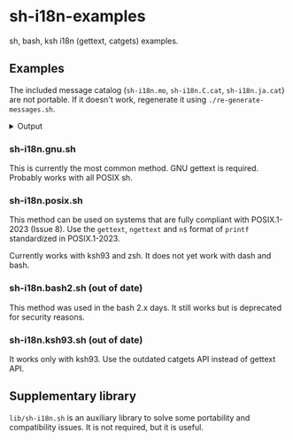 # sh-i18n-examples

sh, bash, ksh i18n (gettext, catgets) examples.

## Examples

The included message catalog (`sh-i18n.mo`, `sh-i18n.C.cat`, `sh-i18n.ja.cat`) are not portable. If it doesn't work, regenerate it using `./re-generate-messages.sh`.

<details>
<summary>Output</summary>

```console
$ LANG=C dash sh-i18n.gnu.sh
Hello World!
My name is Koichi Nakashima
I have 2 oranges

$ LANG=ja_JP.UTF-8 dash sh-i18n.gnu.sh
こんにちは世界！
クォートなしの\\はバックスラッシュを意味します
クォートなしの\はバックスラッシュを意味します
クォートなしの\\はバックスラッシュを意味します
私の名前は Koichi Nakashima です
私の名前は Nakashima Koichi です
私はペンを2本持っています
私はリンゴを%d個持っています
\tはタブです
        はタブです
\tはタブです
\tはタブです
\tはタブです

$ LANG=ja_JP.UTF-8 ksh sh-i18n.posix.sh
こんにちは世界！
クォートなしの\\はバックスラッシュを意味します
クォートなしの\\はバックスラッシュを意味します
クォートなしの\\はバックスラッシュを意味します
私の名前は Koichi Nakashima です
私はペンを2本持っています
\tはタブです
\tはタブです
        はタブです
        はタブです
\tはタブです
\tはタブです

$ LANG=ja_JP.UTF-8 ksh sh-i18n.ksh93.sh
こんにちは世界！
私の名前は Koichi Nakashima です
私はペンを 2 本持っています
```

</details>

### sh-i18n.gnu.sh

This is currently the most common method. GNU gettext is required. Probably works with all POSIX sh. 

### sh-i18n.posix.sh

This method can be used on systems that are fully compliant with POSIX.1-2023 (Issue 8). Use the `gettext`, `ngettext` and `n$` format of `printf` standardized in POSIX.1-2023.

Currently works with ksh93 and zsh. It does not yet work with dash and bash.

### sh-i18n.bash2.sh (out of date)

This method was used in the bash 2.x days. It still works but is deprecated for security reasons.

### sh-i18n.ksh93.sh (out of date)

It works only with ksh93. Use the outdated catgets API instead of gettext API.

## Supplementary library

`lib/sh-i18n.sh` is an auxiliary library to solve some portability and compatibility issues. It is not required, but it is useful.

